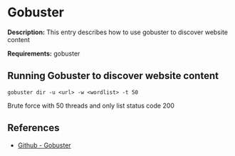 # Gobuster

**Description:** This entry describes how to use gobuster to discover website content

**Requirements:** gobuster

## Running Gobuster to discover website content

```
gobuster dir -u <url> -w <wordlist> -t 50
```

Brute force with 50 threads and only list status code 200
  
## References
* [Github - Gobuster](https://github.com/OJ/gobuster)
